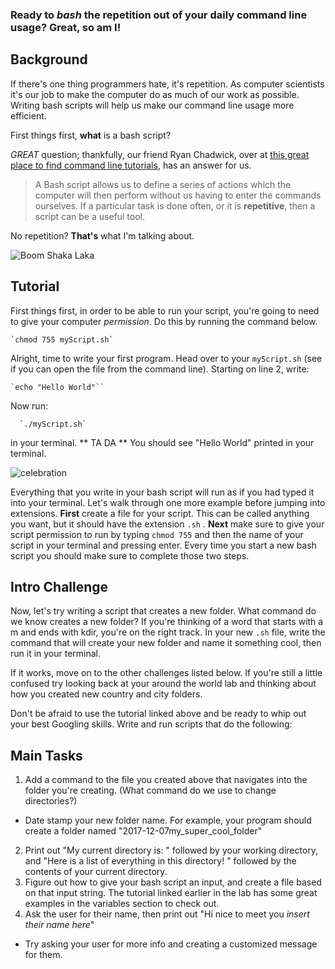 ### Ready to *bash* the repetition out of your daily command line usage? Great, so am I!

## Background
If there's one thing programmers hate, it's repetition. As computer scientists
it's our job to make the computer do as much of our work as possible. Writing
bash scripts will help us make our command line usage more efficient.

First things first, **what** is a bash script?

*GREAT* question; thankfully, our friend Ryan Chadwick, over at [this great
place to find command line
tutorials](https://ryanstutorials.net/linuxtutorial/scripting.php), has an
answer for us.

 >A Bash script allows us to define a series of actions which the computer
 >will then perform without us having to enter the commands ourselves. If a
 >particular task is done often, or it is **repetitive**, then a script can be
 >a useful tool.

No repetition? **That's** what I'm talking about.

![Boom Shaka Laka](https://media.giphy.com/media/qiPJ5kow5KOT6/giphy.gif)

## Tutorial
First things first, in order to be able to run your script, you're going to
need to give your computer *permission*. Do this by running the command below.

    `chmod 755 myScript.sh`

Alright, time to write your first program. Head over to your `myScript.sh` (see
if you can open the file from the command line). Starting on line 2, write:

    `echo "Hello World"``

Now run:

      `./myScript.sh`

in your terminal. ** TA DA ** You should see "Hello World" printed in your
terminal.

![celebration](https://media.giphy.com/media/YTbZzCkRQCEJa/giphy.gif)

Everything that you write in your bash script will run as if you had typed it
into your terminal. Let's walk through one more example before jumping into
extensions. **First** create a file for your script. This can be called
anything you want, but it should have the extension `.sh` . **Next** make sure
to give your script permission to run by typing `chmod 755` and then the name of
your script in your terminal and pressing enter. Every time you start a new
bash script you should make sure to complete those two steps.

## Intro Challenge
Now, let's try writing a script that creates a new folder. What command do we
know creates a new folder? If you're thinking of a word that starts with a m and
ends with kdir, you're on the right track. In your new `.sh` file, write the
command that will create your new folder and name it something cool, then run it
in your terminal.

If it works, move on to the other challenges listed below. If you're still a
little confused try looking back at your around the world lab and thinking
about how you created new country and city folders.

Don't be afraid to use the tutorial linked above and be ready to whip out your
best Googling skills. Write and run scripts that do the following:

## Main Tasks
1. Add a command to the file you created above that navigates into the folder
you're creating. (What command do we use to change directories?)
  - Date stamp your new folder name. For example, your program should create a
    folder named "2017-12-07my_super_cool_folder"
2. Print out "My current directory is: " followed by your working directory,
and "Here is a list of everything in this directory! " followed by the contents
of your current directory.
3. Figure out how to give your bash script an input, and create a file based on
that input string. The tutorial linked earlier in the lab has some great
examples in the variables section to check out.
4. Ask the user for their name, then print out "Hi nice to meet you *insert
their name here*"
  - Try asking your user for more info and creating a customized message for
    them.
